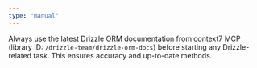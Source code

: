 ```yaml
---
type: "manual"
---
```


Always use the latest Drizzle ORM documentation from context7 MCP (library ID: `/drizzle-team/drizzle-orm-docs`) before starting any Drizzle-related task. This ensures accuracy and up-to-date methods.